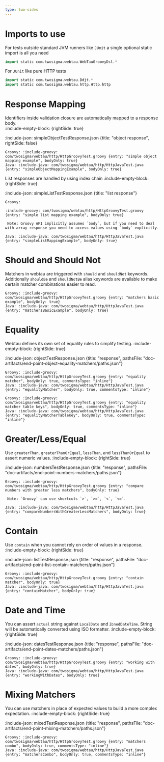 ```yaml
---
type: two-sides
---
```


# Imports to use

For tests outside standard JVM runners like `JUnit` a single optional static import is all you need

```groovy
import static com.twosigma.webtau.WebTauGroovyDsl.*
```

For `JUnit` like pure HTTP tests 

```groovy
import static com.twosigma.webtau.Ddjt.*
import static com.twosigma.webtau.http.Http.http
```
 
# Response Mapping

Identifiers inside validation closure are automatically mapped to a response body.  
:include-empty-block: {rightSide: true}

:include-json: simpleObjectTestResponse.json {title: "object response", rightSide: false}

```tabs {rightSide: true}
Groovy: :include-groovy: com/twosigma/webtau/http/HttpGroovyTest.groovy {entry: "simple object mapping example", bodyOnly: true}
Java: :include-java: com/twosigma/webtau/http/HttpJavaTest.java {entry: "simpleObjectMappingExample", bodyOnly: true}
```

List responses are handled by using index chain
:include-empty-block: {rightSide: true}

:include-json: simpleListTestResponse.json {title: "list response"}

```tabs {rightSide: true}
Groovy: 

:include-groovy: com/twosigma/webtau/http/HttpGroovyTest.groovy {entry: "simple list mapping example", bodyOnly: true}

 Note: Groovy API implicitly assumes `body`, but if you need to deal with array response you need to access values using `body` explicitly.

Java: :include-java: com/twosigma/webtau/http/HttpJavaTest.java {entry: "simpleListMappingExample", bodyOnly: true}
```

# Should and Should Not

Matchers in webtau are triggered with `should` and `shouldNot` keywords.
Additionally `shouldBe` and `shouldNotBe` alias keywords are available to make certain matcher combinations easier to read.

```tabs {rightSide: true}
Groovy: :include-groovy: com/twosigma/webtau/http/HttpGroovyTest.groovy {entry: "matchers basic example", bodyOnly: true}
Java: :include-java: com/twosigma/webtau/http/HttpJavaTest.java {entry: "matchersBasicExample", bodyOnly: true}
```

# Equality

Webtau defines its own set of equality rules to simplify testing. 
:include-empty-block: {rightSide: true}
 
:include-json: objectTestResponse.json {title: "response", pathsFile: "doc-artifacts/end-point-object-equality-matchers/paths.json"}

```tabs {rightSide: true}
Groovy: :include-groovy: com/twosigma/webtau/http/HttpGroovyTest.groovy {entry: "equality matcher", bodyOnly: true, commentsType: "inline"}
Java: :include-java: com/twosigma/webtau/http/HttpJavaTest.java {entry: "equalityMatcher", bodyOnly: true, commentsType: "inline"}
```

```tabs {rightSide: true}
Groovy: :include-groovy: com/twosigma/webtau/http/HttpGroovyTest.groovy {entry: "equality matcher table keys", bodyOnly: true, commentsType: "inline"}
Java: :include-java: com/twosigma/webtau/http/HttpJavaTest.java {entry: "equalityMatcherTableKey", bodyOnly: true, commentsType: "inline"}
```


# Greater/Less/Equal

Use `greaterThan`, `greaterThanOrEqual`, `lessThan`, and `lessThanOrEqual` to assert numeric values. 
:include-empty-block: {rightSide: true}

:include-json: numbersTestResponse.json {title: "response", pathsFile: "doc-artifacts/end-point-numbers-matchers/paths.json"}

```tabs {rightSide: true}
Groovy: :include-groovy: com/twosigma/webtau/http/HttpGroovyTest.groovy {entry: "compare numbers with greater less matchers", bodyOnly: true}
 
 Note: `Groovy` can use shortcuts `>`, `>=`, `<`, `<=`.

Java: :include-java: com/twosigma/webtau/http/HttpJavaTest.java {entry: "compareNumbersWithGreaterLessMatchers", bodyOnly: true}
```

# Contain

Use `contain` when you cannot rely on order of values in a response. 
:include-empty-block: {rightSide: true}

:include-json: listTestResponse.json {title: "response", pathsFile: "doc-artifacts/end-point-list-contain-matchers/paths.json"}

```tabs {rightSide: true}
Groovy: :include-groovy: com/twosigma/webtau/http/HttpGroovyTest.groovy {entry: "contain matcher", bodyOnly: true}
Java: :include-java: com/twosigma/webtau/http/HttpJavaTest.java {entry: "containMatcher", bodyOnly: true}
```

# Date and Time

You can assert `actual` string against `LocalDate` and `ZonedDateTime`. String will be automatically converted 
using ISO formatter.
:include-empty-block: {rightSide: true}

:include-json: datesTestResponse.json {title: "response", pathsFile: "doc-artifacts/end-point-dates-matchers/paths.json"}

```tabs {rightSide: true}
Groovy: :include-groovy: com/twosigma/webtau/http/HttpGroovyTest.groovy {entry: "working with dates", bodyOnly: true}
Java: :include-java: com/twosigma/webtau/http/HttpJavaTest.java {entry: "workingWithDates", bodyOnly: true}
```

# Mixing Matchers

You can use matchers in place of expected values to build a more complex expectation. 
:include-empty-block: {rightSide: true}

:include-json: mixedTestResponse.json {title: "response", pathsFile: "doc-artifacts/end-point-mixing-matchers/paths.json"}

```tabs {rightSide: true}
Groovy: :include-groovy: com/twosigma/webtau/http/HttpGroovyTest.groovy {entry: "matchers combo", bodyOnly: true, commentsType: "inline"}
Java: :include-java: com/twosigma/webtau/http/HttpJavaTest.java {entry: "matchersCombo", bodyOnly: true, commentsType: "inline"}
```
